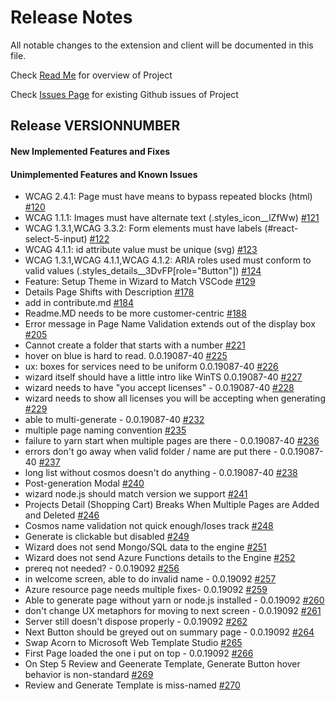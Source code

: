 # Release Notes

All notable changes to the extension and client will be documented in this file.

Check [Read Me](https://github.com/Microsoft/WebTemplateStudio/blob/master/README.md/) for overview of Project

Check [Issues Page](https://github.com/Microsoft/WebTemplateStudio/issues/) for existing Github issues of Project

## Release __VERSIONNUMBER__
<!-- 
NOTE TO DEVS: Every PR Move Unimplemented Features and Known Issues to the "Completed" heading below 
-->
#### New Implemented Features and Fixes


#### Unimplemented Features and Known Issues

- WCAG 2.4.1: Page must have means to bypass repeated blocks (html) [#120][1]
- WCAG 1.1.1: Images must have alternate text (.styles_icon__lZfWw) [#121][2]
- WCAG 1.3.1,WCAG 3.3.2: Form elements must have labels (#react-select-5-input) [#122][3]
- WCAG 4.1.1: id attribute value must be unique (svg) [#123][4]
- WCAG 1.3.1,WCAG 4.1.1,WCAG 4.1.2: ARIA roles used must conform to valid values (.styles_details__3DvFP[role="Button"]) [#124][5]
- Feature: Setup Theme in Wizard to Match VSCode [#129][6]
- Details Page Shifts with Description [#178][7]
- add in contribute.md [#184][8]
- Readme.MD needs to be more customer-centric [#188][9]
- Error message in Page Name Validation extends out of the display box [#205][10]
- Cannot create a folder that starts with a number [#221][11]
- hover on blue is hard to read. 0.0.19087-40 [#225][12]
- ux: boxes for services need to be uniform 0.0.19087-40 [#226][13]
- wizard itself should have a little intro like WinTS 0.0.19087-40 [#227][14]
- wizard needs to have "you accept licenses" - 0.0.19087-40 [#228][15]
- wizard needs to show all licenses you will be accepting when generating [#229][16]
- able to multi-generate - 0.0.19087-40 [#232][17]
- multiple page naming convention [#235][18]
- failure to yarn start when multiple pages are there - 0.0.19087-40 [#236][19]
- errors don't go away when valid folder / name are put there - 0.0.19087-40 [#237][20]
- long list without cosmos doesn't do anything - 0.0.19087-40 [#238][21]
- Post-generation Modal [#240][22]
- wizard node.js should match version we support [#241][23]
- Projects Detail (Shopping Cart) Breaks When Multiple Pages are Added and Deleted [#246][24]
- Cosmos name validation not quick enough/loses track [#248][25]
- Generate is clickable but disabled [#249][26]
- Wizard does not send Mongo/SQL data to the engine [#251][27]
- Wizard does not send Azure Functions details to the Engine [#252][28]
- prereq not needed? - 0.0.19092 [#256][29]
- in welcome screen, able to do invalid name - 0.0.19092 [#257][30]
- Azure resource page needs multiple fixes- 0.0.19092 [#259][31]
- Able to generate page without yarn or node.js installed - 0.0.19092 [#260][32]
- don't change UX metaphors for moving to next screen - 0.0.19092 [#261][33]
- Server still doesn't dispose properly - 0.0.19092 [#262][34]
- Next Button should be greyed out on summary page - 0.0.19092 [#264][35]
- Swap Acorn to Microsoft Web Template Studio [#265][36]
- First Page loaded the one i put on top - 0.0.19092 [#266][37]
- On Step 5 Review and Geenerate Template, Generate Button hover behavior is non-standard [#269][38]
- Review and Generate Template is miss-named [#270][39]
<!-- 
- title [#num][40]
- title [#num][41]
- title [#num][42]
- title [#num][43]
- title [#num][44]
- title [#num][45]
- title [#num][46]
- title [#num][47]
- title [#num][48]
- title [#num][49] -->

[1]: <https://github.com/Microsoft/WebTemplateStudio/issues/120> "Bug"
[2]: <https://github.com/Microsoft/WebTemplateStudio/issues/121> "Bug"
[3]: <https://github.com/Microsoft/WebTemplateStudio/issues/122> "Bug"
[4]: <https://github.com/Microsoft/WebTemplateStudio/issues/123> "Bug"
[5]: <https://github.com/Microsoft/WebTemplateStudio/issues/124> "Bug"
[6]: <https://github.com/Microsoft/WebTemplateStudio/issues/129> "Feature"
[7]: <https://github.com/Microsoft/WebTemplateStudio/issues/178> "Bug"
[8]: <https://github.com/Microsoft/WebTemplateStudio/issues/184> "Feature"
[9]: <https://github.com/Microsoft/WebTemplateStudio/issues/188> "Feature"
[10]: <https://github.com/Microsoft/WebTemplateStudio/issues/205> "Bug"
[11]: <https://github.com/Microsoft/WebTemplateStudio/issues/221> "Bug"
[12]: <https://github.com/Microsoft/WebTemplateStudio/issues/225> "Polish"
[13]: <https://github.com/Microsoft/WebTemplateStudio/issues/226> "Polish"
[14]: <https://github.com/Microsoft/WebTemplateStudio/issues/227> "Feature"
[15]: <https://github.com/Microsoft/WebTemplateStudio/issues/228> "Feature"
[16]: <https://github.com/Microsoft/WebTemplateStudio/issues/229> "Feature"
[17]: <https://github.com/Microsoft/WebTemplateStudio/issues/232> "Bug"
[18]: <https://github.com/Microsoft/WebTemplateStudio/issues/235> "Bug"
[19]: <https://github.com/Microsoft/WebTemplateStudio/issues/236> "Bug"
[20]: <https://github.com/Microsoft/WebTemplateStudio/issues/237> "Bug"
[21]: <https://github.com/Microsoft/WebTemplateStudio/issues/238> "Bug"
[22]: <https://github.com/Microsoft/WebTemplateStudio/issues/240> "Bug"
[23]: <https://github.com/Microsoft/WebTemplateStudio/issues/241> "Polish"
[24]: <https://github.com/Microsoft/WebTemplateStudio/issues/246> "Bug"
[25]: <https://github.com/Microsoft/WebTemplateStudio/issues/248> "Bug"
[26]: <https://github.com/Microsoft/WebTemplateStudio/issues/249> "Bug"
[27]: <https://github.com/Microsoft/WebTemplateStudio/issues/251> "Bug"
[28]: <https://github.com/Microsoft/WebTemplateStudio/issues/252> "Bug"
[29]: <https://github.com/Microsoft/WebTemplateStudio/issues/256> "Bug"
[30]: <https://github.com/Microsoft/WebTemplateStudio/issues/257> "Bug"
[31]: <https://github.com/Microsoft/WebTemplateStudio/issues/259> "Bug"
[32]: <https://github.com/Microsoft/WebTemplateStudio/issues/260> "Bug"
[33]: <https://github.com/Microsoft/WebTemplateStudio/issues/261> "Bug"
[34]: <https://github.com/Microsoft/WebTemplateStudio/issues/262> "Bug"
[35]: <https://github.com/Microsoft/WebTemplateStudio/issues/264> "Design"
[36]: <https://github.com/Microsoft/WebTemplateStudio/issues/265> "Bug"
[37]: <https://github.com/Microsoft/WebTemplateStudio/issues/266> "Bug"
[38]: <https://github.com/Microsoft/WebTemplateStudio/issues/269> "Bug"
[39]: <https://github.com/Microsoft/WebTemplateStudio/issues/270> "Bug"
[40]: <https://github.com/Microsoft/WebTemplateStudio/issues/#number> "Bug"
[41]: <https://github.com/Microsoft/WebTemplateStudio/issues/#number> "Bug"
[42]: <https://github.com/Microsoft/WebTemplateStudio/issues/#number> "Bug"
[43]: <https://github.com/Microsoft/WebTemplateStudio/issues/#number> "Bug"
[44]: <https://github.com/Microsoft/WebTemplateStudio/issues/#number> "Bug"
[45]: <https://github.com/Microsoft/WebTemplateStudio/issues/#number> "Bug"
[46]: <https://github.com/Microsoft/WebTemplateStudio/issues/#number> "Bug"
[47]: <https://github.com/Microsoft/WebTemplateStudio/issues/#number> "Bug"
[48]: <https://github.com/Microsoft/WebTemplateStudio/issues/#number> "Bug"
[49]: <https://github.com/Microsoft/WebTemplateStudio/issues/#number> "Bug"